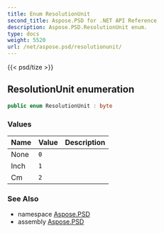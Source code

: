```yaml
---
title: Enum ResolutionUnit
second_title: Aspose.PSD for .NET API Reference
description: Aspose.PSD.ResolutionUnit enum. 
type: docs
weight: 5520
url: /net/aspose.psd/resolutionunit/
---
```

{{< psd/tize >}}
## ResolutionUnit enumeration

```csharp
public enum ResolutionUnit : byte
```

### Values

| Name | Value | Description |
| --- | --- | --- |
| None | `0` |  |
| Inch | `1` |  |
| Cm | `2` |  |

### See Also

* namespace [Aspose.PSD](../../aspose.psd/)
* assembly [Aspose.PSD](../../)


